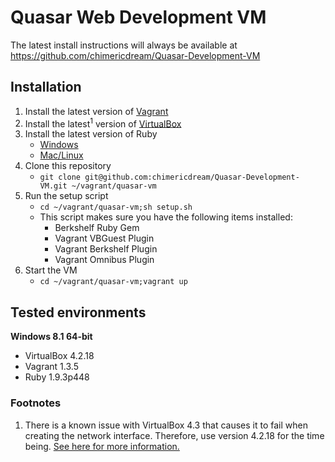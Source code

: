 # Quasar Web Development VM

The latest install instructions will always be available at https://github.com/chimericdream/Quasar-Development-VM

## Installation

1. Install the latest version of [Vagrant](http://downloads.vagrantup.com/)
2. Install the latest<sup>1</sup> version of [VirtualBox](https://www.virtualbox.org/wiki/Downloads)
3. Install the latest version of Ruby
	* [Windows](http://rubyinstaller.org/downloads/)
	* [Mac/Linux](http://rvm.io/)
4. Clone this repository
	* `git clone git@github.com:chimericdream/Quasar-Development-VM.git ~/vagrant/quasar-vm`
5. Run the setup script
	* `cd ~/vagrant/quasar-vm;sh setup.sh`
	* This script makes sure you have the following items installed:
		* Berkshelf Ruby Gem
		* Vagrant VBGuest Plugin
		* Vagrant Berkshelf Plugin
		* Vagrant Omnibus Plugin
6. Start the VM
	* `cd ~/vagrant/quasar-vm;vagrant up`

## Tested environments

**Windows 8.1 64-bit**

 * VirtualBox 4.2.18
 * Vagrant 1.3.5
 * Ruby 1.9.3p448

### Footnotes
1. There is a known issue with VirtualBox 4.3 that causes it to fail when creating the network interface. Therefore, use version 4.2.18 for the time being. [See here for more information.](https://github.com/mitchellh/vagrant/issues/2392)